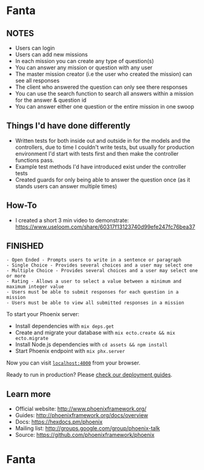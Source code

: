 # Fanta

## NOTES

- Users can login
- Users can add new missions
- In each mission you can create any type of question(s)
- You can answer any mission or question with any user
- The master mission creator (i.e the user who created the mission) can see all responses
- The client who answered the question can only see there responses
- You can use the search function to search all answers within a mission for the answer & question id
- You can answer either one question or the entire mission in one swoop

## Things I'd have done differently
- Written tests for both inside out and outside in for the models and the controllers, due to time I couldn't write tests, but usually for production environment I'd start with tests first and then make the controller functions pass.
- Example test methods I'd have introduced exist under the controller tests
- Created guards for only being able to answer the question once (as it stands users can answer multiple times)

## How-To
- I created a short 3 min video to demonstrate:
https://www.useloom.com/share/60317f13123740d99efe247fc76bea37



## FINISHED
    - Open Ended - Prompts users to write in a sentence or paragraph
    - Single Choice - Provides several choices and a user may select one
    - Multiple Choice - Provides several choices and a user may select one or more
    - Rating - Allows a user to select a value between a minimum and maximum integer value
    - Users must be able to submit responses for each question in a mission
    - Users must be able to view all submitted responses in a mission


To start your Phoenix server:

  * Install dependencies with `mix deps.get`
  * Create and migrate your database with `mix ecto.create && mix ecto.migrate`
  * Install Node.js dependencies with `cd assets && npm install`
  * Start Phoenix endpoint with `mix phx.server`

Now you can visit [`localhost:4000`](http://localhost:4000) from your browser.

Ready to run in production? Please [check our deployment guides](http://www.phoenixframework.org/docs/deployment).

## Learn more

  * Official website: http://www.phoenixframework.org/
  * Guides: http://phoenixframework.org/docs/overview
  * Docs: https://hexdocs.pm/phoenix
  * Mailing list: http://groups.google.com/group/phoenix-talk
  * Source: https://github.com/phoenixframework/phoenix
# Fanta
